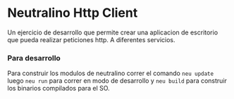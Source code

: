 # Neutralino Http Client
Un ejercicio de desarrollo que permite crear una 
aplicacion de escritorio que pueda realizar peticiones http.
A diferentes servicios.


### Para desarrollo
Para construir los modulos de neutralino correr el comando
`neu update` luego `neu run` para correr en modo de desarrollo y `neu build`
para construir los binarios compilados para el SO.
